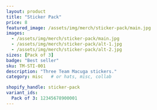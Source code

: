 ```yaml
---
layout: product
title: "Sticker Pack"
price: 8
featured_image: /assets/img/merch/sticker-pack/main.jpg
images:
  - /assets/img/merch/sticker-pack/main.jpg
  - /assets/img/merch/sticker-pack/alt-1.jpg
  - /assets/img/merch/sticker-pack/alt-2.jpg
sizes: [Pack of 3]
badge: "Best seller"
sku: TM-STI-001
description: "Three Team Macuga stickers."
category: misc   # or hats, misc, collab

shopify_handle: sticker-pack
variant_ids:
  Pack of 3: 12345678900001
---
```

